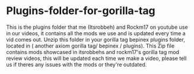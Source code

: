 # Plugins-folder-for-gorilla-tag
 This is the plugins folder that me (Itsrobbeh) and Rockm17 on youtube use in our videos, it contains all the mods we use and is updated every time a vid comes out. 
Unzip this folder in your gorilla tag bepinex 
plugins folder, located in 
( another axiom gorilla tag/ bepinex / plugins). 
This Zip file contains mods showcased in 
itsrobbehs and rockm17's gorilla tag mod
review videos, this will be updated each time 
we make a video, 
please tell us if theres any issues with 
the mods or they're outdated.
